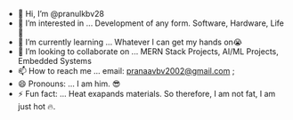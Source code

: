 - 👋 Hi, I’m @pranulkbv28
- 👀 I’m interested in ... Development of any form. Software, Hardware, Life 🙂
- 🌱 I’m currently learning ... Whatever I can get my hands on😭
- 💞️ I’m looking to collaborate on ... MERN Stack Projects, AI/ML Projects, Embedded Systems
- 📫 How to reach me ... email: pranaavbv2002@gmail.com ;
- 😄 Pronouns: ... I am him. 😎
- ⚡ Fun fact: ... Heat exapands materials. So therefore, I am not fat, I am just hot 🔥.

<!---
pranulkbv28/pranulkbv28 is a ✨ special ✨ repository because its `README.md` (this file) appears on your GitHub profile.
You can click the Preview link to take a look at your changes.
--->
